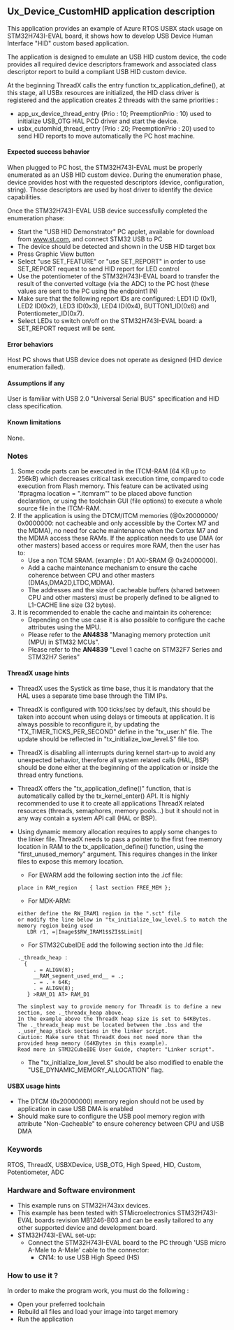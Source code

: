 
## <b>Ux_Device_CustomHID application description</b>

This application provides an example of Azure RTOS USBX stack usage on STM32H743I-EVAL board,
it shows how to develop USB Device Human Interface "HID" custom based application.

The application is designed to emulate an USB HID custom device, the code provides all required device descriptors framework
and associated class descriptor report to build a compliant USB HID custom device.

At the beginning ThreadX calls the entry function tx_application_define(), at this stage, all USBx resources
are initialized, the HID class driver is registered and the application creates 2 threads with the same priorities :

  - app_ux_device_thread_entry (Prio : 10; PreemptionPrio : 10) used to initialize USB_OTG HAL PCD driver and start the device.
  - usbx_cutomhid_thread_entry (Prio : 20; PreemptionPrio : 20) used to send HID reports to move automatically the PC host machine.

#### <b>Expected success behavior</b>

When plugged to PC host, the STM32H743I-EVAL must be properly enumerated as an USB HID custom device.
During the enumeration phase, device provides host with the requested descriptors (device, configuration, string).
Those descriptors are used by host driver to identify the device capabilities.

Once the STM32H743I-EVAL USB device successfully completed the enumeration phase:
 - Start the "USB HID Demonstrator" PC applet, available for download from www.st.com,
   and connect STM32 USB to PC
 - The device should be detected and shown in the USB HID target box
 - Press Graphic View button
 - Select "use SET_FEATURE" or "use SET_REPORT" in order to use SET_REPORT request to send HID report
   for LED control
 - Use the potentiometer of the STM32H743I-EVAL board to transfer the result of the converted voltage
  (via the ADC) to the PC host (these values are sent to the PC using the endpoint1 IN)
 - Make sure that the following report IDs are configured: LED1 ID (0x1), LED2 ID(0x2), LED3 ID(0x3),
   LED4 ID(0x4), BUTTON1_ID(0x6) and Potentiometer_ID(0x7).
 - Select LEDs to switch on/off on the STM32H743I-EVAL board: a SET_REPORT request will be sent.

#### <b>Error behaviors</b>

Host PC shows that USB device does not operate as designed (HID device enumeration failed).

#### <b>Assumptions if any</b>

User is familiar with USB 2.0 "Universal Serial BUS" specification and HID class specification.

#### <b>Known limitations</b>

None.

### <b>Notes</b>

 1. Some code parts can be executed in the ITCM-RAM (64 KB up to 256kB) which decreases critical task execution time, compared to code execution from Flash memory. This feature can be activated using '#pragma location = ".itcmram"' to be placed above function declaration, or using the toolchain GUI (file options) to execute a whole source file in the ITCM-RAM.
 2.  If the application is using the DTCM/ITCM memories (@0x20000000/ 0x0000000: not cacheable and only accessible by the Cortex M7 and the MDMA), no need for cache maintenance when the Cortex M7 and the MDMA access these RAMs. If the application needs to use DMA (or other masters) based access or requires more RAM, then the user has to:
      - Use a non TCM SRAM. (example : D1 AXI-SRAM @ 0x24000000).
      - Add a cache maintenance mechanism to ensure the cache coherence between CPU and other masters (DMAs,DMA2D,LTDC,MDMA).
      - The addresses and the size of cacheable buffers (shared between CPU and other masters) must be properly defined to be aligned to L1-CACHE line size (32 bytes).
 3.  It is recommended to enable the cache and maintain its coherence:
      - Depending on the use case it is also possible to configure the cache attributes using the MPU.
      - Please refer to the **AN4838** "Managing memory protection unit (MPU) in STM32 MCUs".
      - Please refer to the **AN4839** "Level 1 cache on STM32F7 Series and STM32H7 Series"

#### <b>ThreadX usage hints</b>

 - ThreadX uses the Systick as time base, thus it is mandatory that the HAL uses a separate time base through the TIM IPs.
 - ThreadX is configured with 100 ticks/sec by default, this should be taken into account when using delays or timeouts at application. It is always possible to reconfigure it, by updating the "TX_TIMER_TICKS_PER_SECOND" define in the "tx_user.h" file. The update should be reflected in "tx_initialize_low_level.S" file too.
 - ThreadX is disabling all interrupts during kernel start-up to avoid any unexpected behavior, therefore all system related calls (HAL, BSP) should be done either at the beginning of the application or inside the thread entry functions.
 - ThreadX offers the "tx_application_define()" function, that is automatically called by the tx_kernel_enter() API.
   It is highly recommended to use it to create all applications ThreadX related resources (threads, semaphores, memory pools...)  but it should not in any way contain a system API call (HAL or BSP).
 - Using dynamic memory allocation requires to apply some changes to the linker file.
   ThreadX needs to pass a pointer to the first free memory location in RAM to the tx_application_define() function,
   using the "first_unused_memory" argument.
   This requires changes in the linker files to expose this memory location.
    + For EWARM add the following section into the .icf file:
     ```
     place in RAM_region    { last section FREE_MEM };
     ```
    + For MDK-ARM:
     ```
    either define the RW_IRAM1 region in the ".sct" file
    or modify the line below in "tx_initialize_low_level.S to match the memory region being used
        LDR r1, =|Image$$RW_IRAM1$$ZI$$Limit|
    ```
    + For STM32CubeIDE add the following section into the .ld file:
    ```
    ._threadx_heap :
      {
         . = ALIGN(8);
         __RAM_segment_used_end__ = .;
         . = . + 64K;
         . = ALIGN(8);
       } >RAM_D1 AT> RAM_D1
    ```

       The simplest way to provide memory for ThreadX is to define a new section, see ._threadx_heap above.
       In the example above the ThreadX heap size is set to 64KBytes.
       The ._threadx_heap must be located between the .bss and the ._user_heap_stack sections in the linker script.
       Caution: Make sure that ThreadX does not need more than the provided heap memory (64KBytes in this example).
       Read more in STM32CubeIDE User Guide, chapter: "Linker script".

    + The "tx_initialize_low_level.S" should be also modified to enable the "USE_DYNAMIC_MEMORY_ALLOCATION" flag.

#### <b>USBX usage hints</b>

- The DTCM (0x20000000) memory region should not be used by application in case USB DMA is enabled
- Should make sure to configure the USB pool memory region with attribute "Non-Cacheable" to ensure coherency between CPU and USB DMA

### <b>Keywords</b>

RTOS, ThreadX, USBXDevice, USB_OTG, High Speed, HID, Custom, Potentiometer, ADC

### <b>Hardware and Software environment</b>

  - This example runs on STM32H743xx devices.
  - This example has been tested with STMicroelectronics STM32H743I-EVAL boards revision MB1246-B03 and can be easily
    tailored to any other supported device and development board.
  - STM32H743I-EVAL set-up:
    - Connect the STM32H743I-EVAL board to the PC through 'USB micro A-Male
      to A-Male' cable to the connector:
      - CN14: to use USB High Speed (HS)

### <b>How to use it ?</b>

In order to make the program work, you must do the following :

 - Open your preferred toolchain
 - Rebuild all files and load your image into target memory
 - Run the application